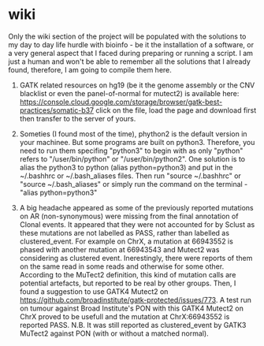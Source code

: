 # wiki
Only the wiki section of the project will be populated with the solutions to my day to day life hurdle with bioinfo - be it the installation of a software, or a very general aspect that I faced during preparing or running a script. I am just a human and won't be able to remember all the solutions that I already found, therefore, I am going to compile them here.


1. GATK related resources on hg19 (be it the genome assembly or the CNV blacklist or even the panel-of-normal for mutect2) is available here: https://console.cloud.google.com/storage/browser/gatk-best-practices/somatic-b37
click on the file, load the page and download first then transfer to the server of yours.

2. Someties (I found most of the time), phython2 is the default version in your machinee. But some programs are built on python3. Therefore, you need to run them specifing "python3" to begin with as only "python" refers to  "/user/bin/python" or "/user/bin/python2". One solution is to alias the python3 to python (alias python=python3) and put in the ~/.bashhrc or ~/.bash_aliases files. Then run "source  ~/.bashhrc" or "source ~/.bash_aliases"
or simply run the command on the terminal -
"alias python=python3"

3. A big headache appeared as some of the previously reported mutations on AR (non-synonymous) were missing from the final annotation of Clonal events. It appeared that they were not accounted for by Sclust as these mutations are not labelled as PASS, rather than labelled as clustered_event. For example on ChrX, a mutation at 66943552 is phased with another mutation at 66943543 and Mutect2 was considering as clustered event. Inerestingly, there were reports of them on the same read in some reads and otherwise for some other. According to the MuTect2 definition, this kind of mutation calls are potential artefacts, but reported to be real by other groups. Then, I found a suggestion to use GATK4 Mutect2 on https://github.com/broadinstitute/gatk-protected/issues/773. A test run on tumour against Broad Institute's PON with this GATK4 Mutect2 on ChrX proved to be usefull and the mutation at ChrX:66943552 is reported PASS.
N.B. It was still reported as clustered_event by GATK3 MuTect2 against PON (with or without a matched normal).
